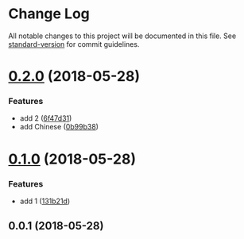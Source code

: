 # Change Log

All notable changes to this project will be documented in this file. See [standard-version](https://github.com/conventional-changelog/standard-version) for commit guidelines.

<a name="0.2.0"></a>
# [0.2.0](https://github.com/conechan/cone-test-1/compare/v0.1.0...v0.2.0) (2018-05-28)


### Features

* add 2 ([6f47d31](https://github.com/conechan/cone-test-1/commit/6f47d31))
* add Chinese ([0b99b38](https://github.com/conechan/cone-test-1/commit/0b99b38))



<a name="0.1.0"></a>
# [0.1.0](https://github.com/conechan/cone-test-1/compare/v0.0.1...v0.1.0) (2018-05-28)


### Features

* add 1 ([131b21d](https://github.com/conechan/cone-test-1/commit/131b21d))



<a name="0.0.1"></a>
## 0.0.1 (2018-05-28)
